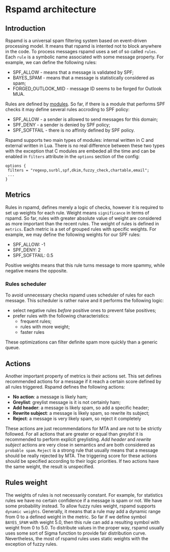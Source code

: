 # Rspamd architecture

## Introduction

Rspamd is a universal spam filtering system based on event-driven processing 
model. It means that rspamd is intented not to block anywhere in the code. To
process messages rspamd uses a set of so called `rules`. Each `rule` is a symbolic
name associated with some message property. For example, we can define the following
rules:

- SPF_ALLOW - means that a message is validated by SPF;
- BAYES_SPAM - means that a message is statistically considered as spam;
- FORGED_OUTLOOK_MID - message ID seems to be forged for Outlook MUA.

Rules are defined by [modules](../modules/). So far, if there is a module that
performs SPF checks it may define several rules accroding to SPF policy:

- SPF_ALLOW - a sender is allowed to send messages for this domain;
- SPF_DENY - a sender is denied by SPF policy;
- SPF_SOFTFAIL - there is no affinity defined by SPF policy.

Rspamd supports two main types of modules: internal written in C and external
written in Lua. There is no real difference between these two types with the exception
that C modules are embeded all the time and can be enabled in `filters` attribute
in the `options` section of the config:

~~~nginx
options {
 filters = "regexp,surbl,spf,dkim,fuzzy_check,chartable,email";
 ...
}
~~~

## Metrics

Rules in rspamd, defines merely a logic of checks, however it is required to
set up weights for each rule. Weight means `significance` in terms of rspamd. So
far, rules with greater absolute value of weight are considered as more important
than the recent rules. The weight of rules is defined in `metrics`. Each metric
is a set of grouped rules with specific weights. For example, we may define the
following weights for our SPF rules:

- SPF_ALLOW: -1
- SPF_DENY: 2
- SPF_SOFTFAIL: 0.5

Positive weights means that this rule turns message to more spammy, while negative
means the opposite.

### Rules scheduler

To avoid unnecessary checks rspamd uses scheduler of rules for each message. This
scheduler is rather naive and it performs the following logic:

- select negative rules *before* positive ones to prevent false positives;
- prefer rules with the following characteristics:
  - frequent rules;
  - rules with more weight;
  - faster rules

These optimizations can filter definite spam more quickly than a generic queue.

## Actions

Another important property of metrics is their actions set. This set defines recommended
actions for a message if it reach a certain score defined by all rules triggered.
Rspamd defines the following actions:

- **No action**: a message is likely ham;
- **Greylist**: greylist message is it is not certainly ham;
- **Add header**: a message is likely spam, so add a specific header;
- **Rewrite subject**: a message is likely spam, so rewrite its subject;
- **Reject**: a message is very likely spam, so reject it completely

These actions are just recommendations for MTA and are not to be strictly followed.
For all actions that are greater or equal than *greylist* it is recommended to
perform explicit greylisting. *Add header* and *rewrite subject* actions are very
close in semantics and are both considered as `probable spam`. `Reject` is a 
strong rule that usually means that a message should be really rejected by MTA.
The triggering score for these actions should be specified according to their logic
priorities. If two actions have the same weight, the result is unspecified.

## Rules weight

The weights of rules is not necessarily constant. For example, for statistics rules
we have no certain confidence if a message is spam or not. We have some probability
instead. To allow fuzzy rules weight, rspamd supports `dynamic weights`. Generally,
it means that a rule may add a dynamic range from 0 to a defined weight in the metric.
So far if we define symbol `BAYES_SPAM` with weight 5.0, then this rule can add
a resulting symbol with weight from 0 to 5.0. To distribute values in the proper
way, rspamd usually uses some sort of Sigma function to provide fair distribution curve.
Nevertheless, the most of rspamd rules uses static weights with the exception of
fuzzy rules.
